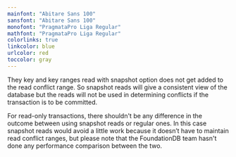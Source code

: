 ```yaml
---
mainfont: "Abitare Sans 100"
sansfont: "Abitare Sans 100"
monofont: "PragmataPro Liga Regular"
mathfont: "PragmataPro Liga Regular"
colorlinks: true
linkcolor: blue
urlcolor: red
toccolor: gray
---
```

They key and key ranges read with snapshot option does not get added to the read conflict range. So snapshot reads will give a consistent view of the database but the reads will not be used in determining conflicts if the transaction is to be committed.

For read-only transactions, there shouldn't be any difference in the outcome between using snapshot reads or regular ones. In this case snapshot reads would avoid a little work because it doesn’t have to maintain read conflict ranges, but please note that the FoundationDB team hasn't done any performance comparison between the two.